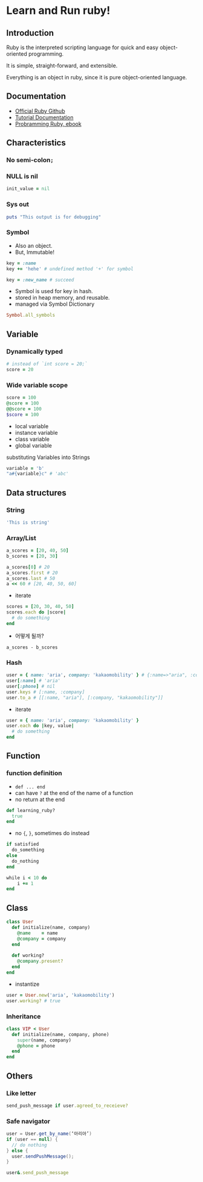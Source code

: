 # Learn and Run ruby!

## Introduction
Ruby is the interpreted scripting language for quick and easy object-oriented programming. 

It is simple, straight-forward, and extensible.

Everything is an object in ruby, since it is pure object-oriented language.

## Documentation
- [Official Ruby Github](https://github.com/ruby/ruby)
- [Tutorial Documentation](https://www.ruby-lang.org/ko/)
- [Probramming Ruby, ebook](http://ruby-doc.com/docs/ProgrammingRuby/)

## Characteristics
### No semi-colon`;`
### NULL is nil
```ruby
init_value = nil
```

### Sys out
```ruby
puts "This output is for debugging"
```

### Symbol
- Also an object.
- But, Immutable!
```ruby
key = :name
key += 'hehe' # undefined method '+' for symbol

key = :new_name # succeed
```
- Symbol is used for key in hash.
- stored in heap memory, and reusable.
- managed via Symbol Dictionary
```ruby
Symbol.all_symbols
```

## Variable
### Dynamically typed
```ruby
# instead of `int score = 20;`
score = 20
```
### Wide variable scope
```ruby
score = 100
@score = 100
@@score = 100
$score = 100
```
- local variable
- instance variable
- class variable
- global variable

substituting Variables into Strings
```ruby
variable = 'b'
"a#{variable}c" # 'abc'
```

## Data structures 
### String
```ruby
'This is string'
```
### Array/List
```ruby
a_scores = [20, 40, 50]
b_scores = [20, 30]

a_scores[0] # 20
a_scores.first # 20
a_scores.last # 50
a << 60 # [20, 40, 50, 60]
```
- iterate
```ruby
scores = [20, 30, 40, 50]
scores.each do |score|
  # do something
end
```

- 어떻게 될까?
```
a_scores - b_scores
```

### Hash
```ruby
user = { name: 'aria', company: 'kakaomobility' } # {:name=>"aria", :company=>"kakaomobility"}
user[:name] # 'aria'
user[:phone] # nil
user.keys # [:name, :company]
user.to_a # [[:name, "aria"], [:company, "kakaomobility"]]
```
- iterate
```ruby
user = { name: 'aria', company: 'kakaomobility' }
user.each do |key, value|
  # do something
end
```

## Function
### function definition
- `def ... end`
- can have `?` at the end of the name of a function
- no return at the end
```ruby
def learning_ruby?
  true
end
```

- no `{`, `}`, sometimes do instead
```ruby
if satisfied
  do_something
else
  do_nothing
end
```
```ruby
while i < 10 do
	i += 1
end
```

## Class
```ruby
class User
  def initialize(name, company)
    @name    = name
    @company = company
  end
  
  def working?
    @company.present?
  end
end
```
- instantize 
```ruby
user = User.new('aria', 'kakaomobility')
user.working? # true
```

### Inheritance
```ruby
class VIP < User
  def initialize(name, company, phone)
    super(name, company)
    @phone = phone
  end
end
```

## Others
### Like letter
```ruby
send_push_message if user.agreed_to_receieve?
```

### Safe navigator
```java
user = User.get_by_name(‘아리아’)
if (user == null) {
  // do nothing
} else {
  user.sendPushMessage();
}
```
```ruby
user&.send_push_message
```
